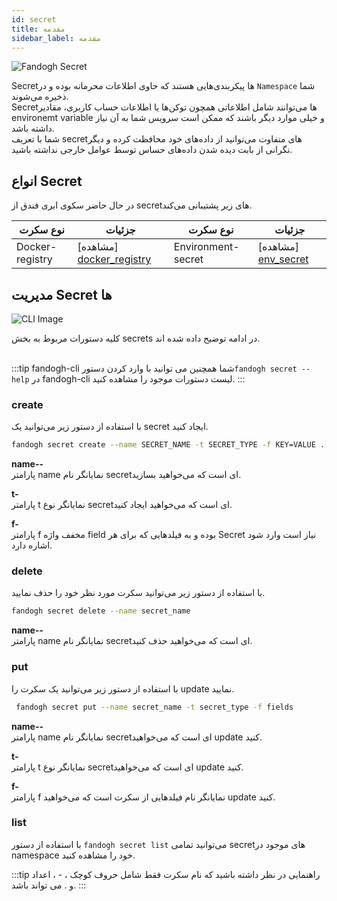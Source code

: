 ```yaml
---
id: secret
title: مقدمه
sidebar_label: مقدمه
---
```


![Fandogh Secret](/img/docs/secret.svg "Fandogh Secret")

Secretها پیکربندی‌هایی هستند که حاوی اطلاعات محرمانه‌ بوده و در `Namespace` شما ذخیره می‌شوند.<br/>
Secret‌ها می‌توانند شامل اطلاعاتی همچون توکن‌ها یا اطلاعات حساب کاربری، مقادیر environemt variable و خیلی موارد دیگر باشند که ممکن است سرویس شما به آن نیاز داشته باشد.<br/>
شما با تعریف secret‌های متفاوت می‌توانید از داده‌های خود محافظت کرده و دیگر نگرانی از بابت دیده شدن داده‌های حساس توسط عوامل خارجی نداشته باشید.

## انواع Secret

در حال حاضر سکوی ابری فندق از secret‌های زیر پشتیبانی ‌می‌کند.

|نوع سکرت|جزئیات|نوع سکرت|جزئیات|
|---	|---  |---	|---  |
| Docker-registry |[مشاهده] [docker_registry] | Environment-secret |[مشاهده] [env_secret] |

##  مدیریت Secret ها

![ CLI Image](/img/docs/cli_image.svg "CLI Image")

کلیه دستورات مربوط به بخش secrets در ادامه توضیح داده شده اند.<br/><br/>

:::tip fandogh-cli شما همچنین می توانید با وارد کردن دستور`fandogh secret --help` در fandogh-cli لیست دستورات موجود را مشاهده کنید.
:::

###  create

با استفاده از دستور زیر می‌توانید یک secret ایجاد کنید.

```bash
fandogh secret create --name SECRET_NAME -t SECRET_TYPE -f KEY=VALUE .. -f KEY=VALUE
```

**name--**<br/>
پارامتر name نمایانگر نام secretای است که می‌خواهید بسازید.

**t-**<br/>
پارامتر t نمایانگر نوع secretای است که می‌خواهید ایجاد کنید.

**f-**<br/>
پارامتر f مخفف واژه field بوده و به فیلدهایی که برای هر Secret نیاز است وارد شود اشاره دارد.

###  delete

با استفاده از دستور زیر می‌توانید سکرت مورد نظر خود را حذف نمایید.

```bash
fandogh secret delete --name secret_name
```

**name--**<br/>
پارامتر name نمایانگر نام secretای است که می‌خواهید حذف کنید.

###  put

با استفاده از دستور زیر می‌توانید یک سکرت را update نمایید.

```bash
 fandogh secret put --name secret_name -t secret_type -f fields
```

**name--**<br/>
پارامتر name نمایانگر نام secretای است که می‌خواهید update کنید.

**t-**<br/>
پارامتر t نمایانگر نوع secretای است که می‌خواهید update کنید.

**f-**<br/>
پارامتر f نمایانگر نام فیلدهایی از سکرت است که می‌خواهید update کنید.

###  list

با استفاده از دستور `fandogh secret list` می‌توانید تمامی secretهای موجود در namespace خود را مشاهده کنید.

:::tip راهنمایی
در نظر داشته باشید که نام سکرت فقط شامل حروف کوچک ، - ، اعداد و . می تواند باشد.
:::

[docker_registry]: /docs/secrets/docker-registry-secret
[env_secret]: /docs/secrets/environment-secret-secret